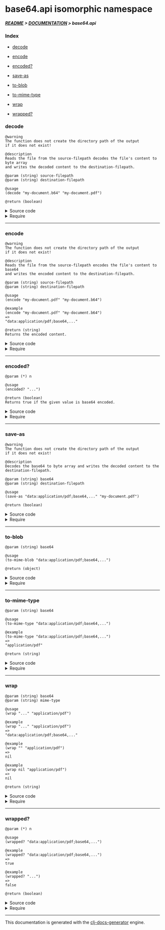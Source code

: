 
# base64.api isomorphic namespace

##### [README](../../../README.md) > [DOCUMENTATION](../../COVER.md) > base64.api

### Index

- [decode](#decode)

- [encode](#encode)

- [encoded?](#encoded)

- [save-as](#save-as)

- [to-blob](#to-blob)

- [to-mime-type](#to-mime-type)

- [wrap](#wrap)

- [wrapped?](#wrapped)

### decode

```
@warning
The function does not create the directory path of the output
if it does not exist!
```

```
@description
Reads the file from the source-filepath decodes the file's content to byte array
and writes the decoded content to the destination-filepath.
```

```
@param (string) source-filepath
@param (string) destination-filepath
```

```
@usage
(decode "my-document.b64" "my-document.pdf")
```

```
@return (boolean)
```

<details>
<summary>Source code</summary>

```
(defn decode
  [source-filepath destination-filepath]
  #?(:clj (when-let [base64-body (slurp source-filepath)]
                    (let [base64 (str "data:decoder/b64                         (clojure.java.io/copy (convert/to-byte-array base64)
                                               (java.io.File. destination-filepath))
                         (-> destination-filepath slurp boolean)))))
```

</details>

<details>
<summary>Require</summary>

```
(ns my-namespace (:require [base64.api :refer [decode]]))

(base64.api/decode ...)
(decode            ...)
```

</details>

---

### encode

```
@warning
The function does not create the directory path of the output
if it does not exist!
```

```
@description
Reads the file from the source-filepath encodes the file's content to base64
and writes the encoded content to the destination-filepath.
```

```
@param (string) source-filepath
@param (string) destination-filepath
```

```
@usage
(encode "my-document.pdf" "my-document.b64")
```

```
@example
(encode "my-document.pdf" "my-document.b64")
=>
"data:application/pdf;base64,..."
```

```
@return (string)
Returns the encoded content.
```

<details>
<summary>Source code</summary>

```
(defn encode
  [source-filepath destination-filepath]
  #?(:clj (when source-filepath (with-open [i (io/input-stream       source-filepath)
                                            o (io/output-stream destination-filepath)]
                                           (base64/encoding-transfer i o))
                                (slurp destination-filepath))))
```

</details>

<details>
<summary>Require</summary>

```
(ns my-namespace (:require [base64.api :refer [encode]]))

(base64.api/encode ...)
(encode            ...)
```

</details>

---

### encoded?

```
@param (*) n
```

```
@usage
(encoded? "...")
```

```
@return (boolean)
Returns true if the given value is base64 encoded.
```

<details>
<summary>Source code</summary>

```
(defn encoded?
  [n])
```

</details>

<details>
<summary>Require</summary>

```
(ns my-namespace (:require [base64.api :refer [encoded?]]))

(base64.api/encoded? ...)
(encoded?            ...)
```

</details>

---

### save-as

```
@warning
The function does not create the directory path of the output
if it does not exist!
```

```
@description
Decodes the base64 to byte array and writes the decoded content to the destination-filepath.
```

```
@param (string) base64
@param (string) destination-filepath
```

```
@usage
(save-as "data:application/pdf;base64,..." "my-document.pdf")
```

```
@return (boolean)
```

<details>
<summary>Source code</summary>

```
(defn save-as
  [base64 destination-filepath]
  #?(:clj (do (clojure.java.io/copy (convert/to-byte-array base64)
                                    (java.io.File. destination-filepath))
              (-> destination-filepath slurp boolean))))
```

</details>

<details>
<summary>Require</summary>

```
(ns my-namespace (:require [base64.api :refer [save-as]]))

(base64.api/save-as ...)
(save-as            ...)
```

</details>

---

### to-blob

```
@param (string) base64
```

```
@usage
(to-mime-blob "data:application/pdf;base64,...")
```

```
@return (object)
```

<details>
<summary>Source code</summary>

```
(defn to-blob
  [base64]
  #?(:cljs (let [binary-string (.atob          js/window base64)
                 binary-length (.-length       binary-string)
                 integer-array (js/Uint8Array. binary-length)
                 mime-type     (to-mime-type   base64)]
                (doseq [i (range binary-length)]
                       (aset integer-array i (.charCodeAt binary-string i)))
                (js/Blob. (clj->js [integer-array])
                          (clj->js {:type mime-type})))))
```

</details>

<details>
<summary>Require</summary>

```
(ns my-namespace (:require [base64.api :refer [to-blob]]))

(base64.api/to-blob ...)
(to-blob            ...)
```

</details>

---

### to-mime-type

```
@param (string) base64
```

```
@usage
(to-mime-type "data:application/pdf;base64,...")
```

```
@example
(to-mime-type "data:application/pdf;base64,...")
=>
"application/pdf"
```

```
@return (string)
```

<details>
<summary>Source code</summary>

```
(defn to-mime-type
  [base64]
  (-> base64 (string/after-first-occurence "data:" {:return? false})
             (string/after-first-occurence ";"     {:return? false})))
```

</details>

<details>
<summary>Require</summary>

```
(ns my-namespace (:require [base64.api :refer [to-mime-type]]))

(base64.api/to-mime-type ...)
(to-mime-type            ...)
```

</details>

---

### wrap

```
@param (string) base64
@param (string) mime-type
```

```
@usage
(wrap "..." "application/pdf")
```

```
@example
(wrap "..." "application/pdf")
=>
"data:application/pdf;base64,..."
```

```
@example
(wrap "" "application/pdf")
=>
nil
```

```
@example
(wrap nil "application/pdf")
=>
nil
```

```
@return (string)
```

<details>
<summary>Source code</summary>

```
(defn wrap
  [base64 mime-type]
  (if (string/nonblank? base64)
      (str "data:"mime-type";base64,"base64)))
```

</details>

<details>
<summary>Require</summary>

```
(ns my-namespace (:require [base64.api :refer [wrap]]))

(base64.api/wrap ...)
(wrap            ...)
```

</details>

---

### wrapped?

```
@param (*) n
```

```
@usage
(wrapped? "data:application/pdf;base64,...")
```

```
@example
(wrapped? "data:application/pdf;base64,...")
=>
true
```

```
@example
(wrapped? "...")
=>
false
```

```
@return (boolean)
```

<details>
<summary>Source code</summary>

```
(defn wrapped?
  [n]
  (string/starts-with? n "data:"))
```

</details>

<details>
<summary>Require</summary>

```
(ns my-namespace (:require [base64.api :refer [wrapped?]]))

(base64.api/wrapped? ...)
(wrapped?            ...)
```

</details>

---

This documentation is generated with the [clj-docs-generator](https://github.com/bithandshake/clj-docs-generator) engine.

